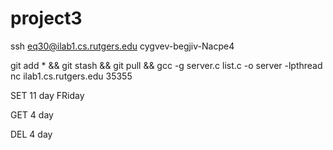 # project3
ssh eq30@ilab1.cs.rutgers.edu
cygvev-begjiv-Nacpe4

git add * && git stash && git pull && gcc -g server.c list.c -o server -lpthread
nc ilab1.cs.rutgers.edu 35355

SET
11
day
FRiday

GET
4
day

DEL
4
day
